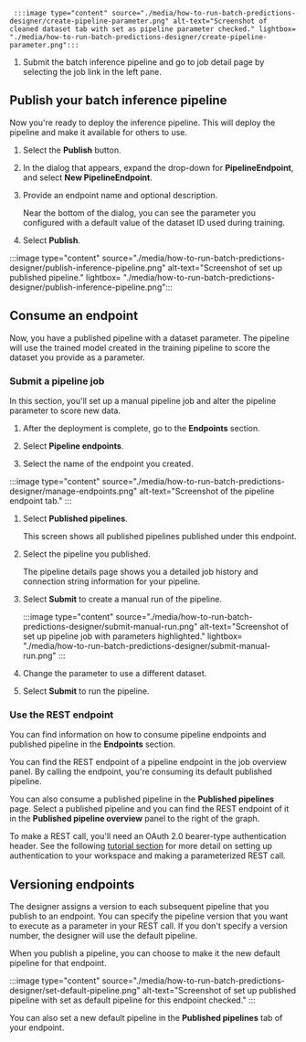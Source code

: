      :::image type="content" source="./media/how-to-run-batch-predictions-designer/create-pipeline-parameter.png" alt-text="Screenshot of cleaned dataset tab with set as pipeline parameter checked." lightbox= "./media/how-to-run-batch-predictions-designer/create-pipeline-parameter.png":::


1. Submit the batch inference pipeline and go to job detail page by selecting the job link in the left pane.

## Publish your batch inference pipeline

Now you're ready to deploy the inference pipeline. This will deploy the pipeline and make it available for others to use.

1. Select the **Publish** button.

1. In the dialog that appears, expand the drop-down for **PipelineEndpoint**, and select **New PipelineEndpoint**.

1. Provide an endpoint name and optional description.

    Near the bottom of the dialog, you can see the parameter you configured with a default value of the dataset ID used during training.

1. Select **Publish**.

:::image type="content" source="./media/how-to-run-batch-predictions-designer/publish-inference-pipeline.png" alt-text="Screenshot of set up published pipeline." lightbox= "./media/how-to-run-batch-predictions-designer/publish-inference-pipeline.png":::

## Consume an endpoint

Now, you have a published pipeline with a dataset parameter. The pipeline will use the trained model created in the training pipeline to score the dataset you provide as a parameter.

### Submit a pipeline job

In this section, you'll set up a manual pipeline job and alter the pipeline parameter to score new data.

1. After the deployment is complete, go to the **Endpoints** section.

1. Select **Pipeline endpoints**.

1. Select the name of the endpoint you created.

:::image type="content" source="./media/how-to-run-batch-predictions-designer/manage-endpoints.png" alt-text="Screenshot of the pipeline endpoint tab." :::

1. Select **Published pipelines**.

    This screen shows all published pipelines published under this endpoint.

1. Select the pipeline you published.

    The pipeline details page shows you a detailed job history and connection string information for your pipeline.
    
1. Select **Submit** to create a manual run of the pipeline.

    :::image type="content" source="./media/how-to-run-batch-predictions-designer/submit-manual-run.png" alt-text="Screenshot of set up pipeline job with parameters highlighted." lightbox= "./media/how-to-run-batch-predictions-designer/submit-manual-run.png" :::
    
1. Change the parameter to use a different dataset.
    
1. Select **Submit** to run the pipeline.

### Use the REST endpoint

You can find information on how to consume pipeline endpoints and published pipeline in the **Endpoints** section.

You can find the REST endpoint of a pipeline endpoint in the job overview panel. By calling the endpoint, you're consuming its default published pipeline.

You can also consume a published pipeline in the **Published pipelines** page. Select a published pipeline and you can find the REST endpoint of it in the **Published pipeline overview** panel to the right of the graph. 

To make a REST call, you'll need an OAuth 2.0 bearer-type authentication header. See the following [tutorial section](tutorial-pipeline-batch-scoring-classification.md#publish-and-run-from-a-rest-endpoint) for more detail on setting up authentication to your workspace and making a parameterized REST call.

## Versioning endpoints

The designer assigns a version to each subsequent pipeline that you publish to an endpoint. You can specify the pipeline version that you want to execute as a parameter in your REST call. If you don't specify a version number, the designer will use the default pipeline.

When you publish a pipeline, you can choose to make it the new default pipeline for that endpoint.

:::image type="content" source="./media/how-to-run-batch-predictions-designer/set-default-pipeline.png" alt-text="Screenshot of set up published pipeline with set as default pipeline for this endpoint checked." :::

You can also set a new default pipeline in the **Published pipelines** tab of your endpoint.
